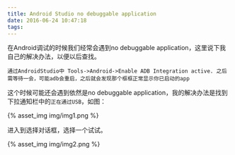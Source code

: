 ```yaml
---
title: Android Studio no debuggable application
date: 2016-06-24 10:47:18
tags:
---
```


在Android调试的时候我们经常会遇到no debuggable application，这里说下我自己的解决办法，以便以后查找。

`通过AndroidStudio中 Tools->Android->Enable ADB Integration active.
之后需等待一会，可能adb会重启，之后就会发现那个框框正常显示你已启动的app`

这个时候可能还会遇到依然是no debuggable application，我的解决办法是找到下拉通知栏中的`正在通过USB`，如图：

{% asset_img img/img1.png %}

进入到选择对话框，选择一个试试。

{% asset_img img/img2.png %}
